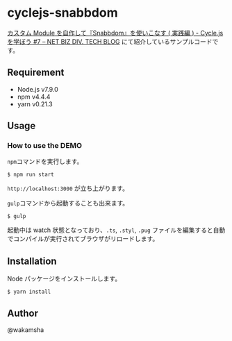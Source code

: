 # cyclejs-snabbdom

[カスタム Module を自作して『Snabbdom』を使いこなす ( 実践編 ) - Cycle.js を学ぼう #7 – NET BIZ DIV. TECH BLOG](https://tech.recruit-mp.co.jp/front-end/post-12253/) にて紹介しているサンプルコードです。


## Requirement
- Node.js v7.9.0
- npm v4.4.4
- yarn v0.21.3

## Usage

### How to use the DEMO

`npm`コマンドを実行します。
```console
$ npm run start
```
`http://localhost:3000` が立ち上がります。

`gulp`コマンドから起動することも出来ます。
```console
$ gulp
```

起動中は watch 状態となっており、`.ts`, `.styl`, `.pug` ファイルを編集すると自動でコンパイルが実行されてブラウザがリロードします。

## Installation

Node パッケージをインストールします。

```console
$ yarn install
```


## Author

@wakamsha
